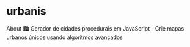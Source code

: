 # urbanis
About 🏙️ Gerador de cidades procedurais em JavaScript - Crie mapas urbanos únicos usando algoritmos avançados
